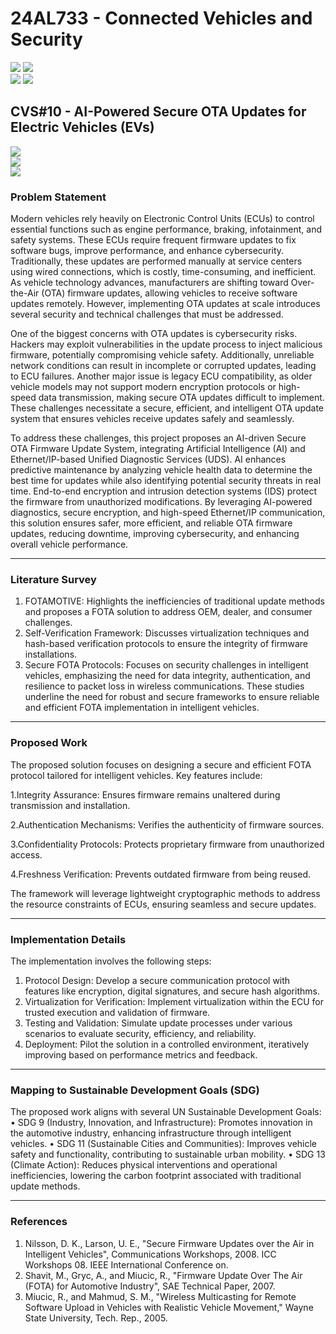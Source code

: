 # 24AL733 - Connected Vehicles and Security 
![](https://img.shields.io/badge/PG-blue) ![](https://img.shields.io/badge/Subject-CVS-blue) <br/>
![](https://img.shields.io/badge/Lecture-3-orange) ![](https://img.shields.io/badge/Credits-3-orange) 

## CVS#10 - AI-Powered Secure OTA Updates for Electric Vehicles (EVs)
![](https://img.shields.io/badge/Member-Mani_Shankar_Molleti-gold) <br/> 
![](https://img.shields.io/badge/SDG-TBD-darkgreen) <br/> 
![](https://img.shields.io/badge/Reviewed-TBD-brown) 

### Problem Statement
Modern vehicles rely heavily on Electronic Control Units (ECUs) to control essential functions such as engine performance, braking, infotainment, and safety systems. These ECUs require frequent firmware updates to fix software bugs, improve performance, and enhance cybersecurity. Traditionally, these updates are performed manually at service centers using wired connections, which is costly, time-consuming, and inefficient. As vehicle technology advances, manufacturers are shifting toward Over-the-Air (OTA) firmware updates, allowing vehicles to receive software updates remotely. However, implementing OTA updates at scale introduces several security and technical challenges that must be addressed.

One of the biggest concerns with OTA updates is cybersecurity risks. Hackers may exploit vulnerabilities in the update process to inject malicious firmware, potentially compromising vehicle safety. Additionally, unreliable network conditions can result in incomplete or corrupted updates, leading to ECU failures. Another major issue is legacy ECU compatibility, as older vehicle models may not support modern encryption protocols or high-speed data transmission, making secure OTA updates difficult to implement. These challenges necessitate a secure, efficient, and intelligent OTA update system that ensures vehicles receive updates safely and seamlessly.

To address these challenges, this project proposes an AI-driven Secure OTA Firmware Update System, integrating Artificial Intelligence (AI) and Ethernet/IP-based Unified Diagnostic Services (UDS). AI enhances predictive maintenance by analyzing vehicle health data to determine the best time for updates while also identifying potential security threats in real time. End-to-end encryption and intrusion detection systems (IDS) protect the firmware from unauthorized modifications. By leveraging AI-powered diagnostics, secure encryption, and high-speed Ethernet/IP communication, this solution ensures safer, more efficient, and reliable OTA firmware updates, reducing downtime, improving cybersecurity, and enhancing overall vehicle performance.

---

### Literature Survey
1.	FOTAMOTIVE: Highlights the inefficiencies of traditional update methods and proposes a FOTA solution to address OEM, dealer, and consumer challenges.
2.	Self-Verification Framework: Discusses virtualization techniques and hash-based verification protocols to ensure the integrity of firmware installations.
3.	Secure FOTA Protocols: Focuses on security challenges in intelligent vehicles, emphasizing the need for data integrity, authentication, and resilience to packet loss in wireless communications.
These studies underline the need for robust and secure frameworks to ensure reliable and efficient FOTA implementation in intelligent vehicles.
---

### Proposed Work
The proposed solution focuses on designing a secure and efficient FOTA protocol tailored for intelligent vehicles. 
Key features include:

1.Integrity Assurance: Ensures firmware remains unaltered during transmission and installation.

2.Authentication Mechanisms: Verifies the authenticity of firmware sources.

3.Confidentiality Protocols: Protects proprietary firmware from unauthorized access.

4.Freshness Verification: Prevents outdated firmware from being reused.

The framework will leverage lightweight cryptographic methods to address the resource constraints of ECUs, ensuring seamless and secure updates.

---

### Implementation Details
The implementation involves the following steps:
1.	Protocol Design: Develop a secure communication protocol with features like encryption, digital signatures, and secure hash algorithms.
2.	Virtualization for Verification: Implement virtualization within the ECU for trusted execution and validation of firmware.
3.	Testing and Validation: Simulate update processes under various scenarios to evaluate security, efficiency, and reliability.
4.	Deployment: Pilot the solution in a controlled environment, iteratively improving based on performance metrics and feedback.

---


### Mapping to Sustainable Development Goals (SDG)
The proposed work aligns with several UN Sustainable Development Goals:
•	SDG 9 (Industry, Innovation, and Infrastructure): Promotes innovation in the automotive industry, enhancing infrastructure through intelligent vehicles.
•	SDG 11 (Sustainable Cities and Communities): Improves vehicle safety and functionality, contributing to sustainable urban mobility.
•	SDG 13 (Climate Action): Reduces physical interventions and operational inefficiencies, lowering the carbon footprint associated with traditional update methods.

---

### References
1.	Nilsson, D. K., Larson, U. E., "Secure Firmware Updates over the Air in Intelligent Vehicles", Communications Workshops, 2008. ICC Workshops 08. IEEE International Conference on.
2.	Shavit, M., Gryc, A., and Miucic, R., "Firmware Update Over The Air (FOTA) for Automotive Industry", SAE Technical Paper, 2007.
3.	Miucic, R., and Mahmud, S. M., "Wireless Multicasting for Remote Software Upload in Vehicles with Realistic Vehicle Movement," Wayne State University, Tech. Rep., 2005.
